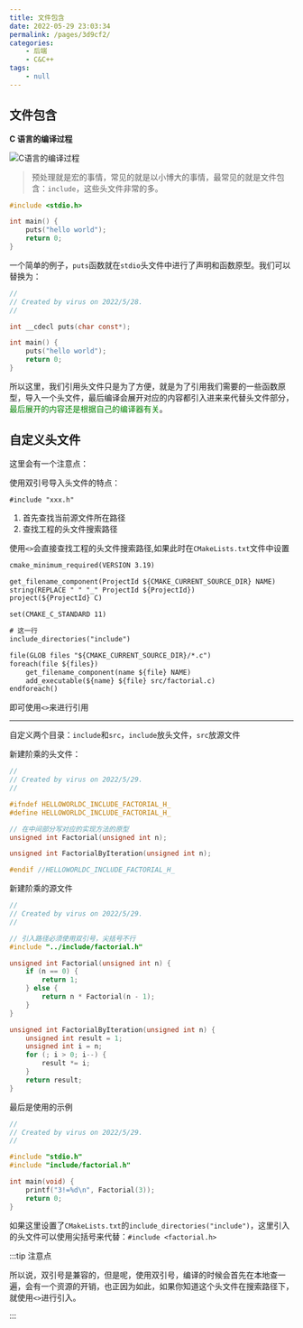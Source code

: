 ```yaml
---
title: 文件包含
date: 2022-05-29 23:03:34
permalink: /pages/3d9cf2/
categories:
    - 后端
    - C&C++
tags:
    - null
---
```


## 文件包含

**C 语言的编译过程**

![C语言的编译过程](https://xingqiu-tuchuang-1256524210.cos.ap-shanghai.myqcloud.com/4021/20220528155152.png)

> 预处理就是宏的事情，常见的就是以小博大的事情，最常见的就是文件包含：`include`，这些头文件非常的多。

```c
#include <stdio.h>

int main() {
    puts("hello world");
    return 0;
}
```

一个简单的例子，`puts`函数就在`stdio`头文件中进行了声明和函数原型。我们可以替换为：

```c
//
// Created by virus on 2022/5/28.
//

int __cdecl puts(char const*);

int main() {
    puts("hello world");
    return 0;
}

```

所以这里，我们引用头文件只是为了方便，就是为了引用我们需要的一些函数原型，导入一个头文件，最后编译会展开对应的内容都引入进来来代替头文件部分，<span style="color: green;">最后展开的内容还是根据自己的编译器有关</span>。

## 自定义头文件

这里会有一个注意点：

使用双引号导入头文件的特点：

`#include "xxx.h"`

1.  首先查找当前源文件所在路径
2.  查找工程的头文件搜索路径

使用`<>`会直接查找工程的头文件搜索路径,如果此时在`CMakeLists.txt`文件中设置

```txt
cmake_minimum_required(VERSION 3.19)

get_filename_component(ProjectId ${CMAKE_CURRENT_SOURCE_DIR} NAME)
string(REPLACE " " "_" ProjectId ${ProjectId})
project(${ProjectId} C)

set(CMAKE_C_STANDARD 11)

# 这一行
include_directories("include")

file(GLOB files "${CMAKE_CURRENT_SOURCE_DIR}/*.c")
foreach(file ${files})
    get_filename_component(name ${file} NAME)
    add_executable(${name} ${file} src/factorial.c)
endforeach()
```

即可使用`<>`来进行引用

---

自定义两个目录：`include`和`src`，`include`放头文件，`src`放源文件

新建阶乘的头文件：

```c
//
// Created by virus on 2022/5/29.
//

#ifndef HELLOWORLDC_INCLUDE_FACTORIAL_H_
#define HELLOWORLDC_INCLUDE_FACTORIAL_H_

// 在中间部分写对应的实现方法的原型
unsigned int Factorial(unsigned int n);

unsigned int FactorialByIteration(unsigned int n);

#endif //HELLOWORLDC_INCLUDE_FACTORIAL_H_

```

新建阶乘的源文件

```c
//
// Created by virus on 2022/5/29.
//

// 引入路径必须使用双引号，尖括号不行
#include "../include/factorial.h"

unsigned int Factorial(unsigned int n) {
    if (n == 0) {
        return 1;
    } else {
        return n * Factorial(n - 1);
    }
}

unsigned int FactorialByIteration(unsigned int n) {
    unsigned int result = 1;
    unsigned int i = n;
    for (; i > 0; i--) {
        result *= i;
    }
    return result;
}
```

最后是使用的示例

```c
//
// Created by virus on 2022/5/29.
//

#include "stdio.h"
#include "include/factorial.h"

int main(void) {
    printf("3!=%d\n", Factorial(3));
    return 0;
}
```

如果这里设置了`CMakeLists.txt`的`include_directories("include")`，这里引入的头文件可以使用尖括号来代替：`#include <factorial.h>`

:::tip 注意点

所以说，双引号是兼容的，但是呢，使用双引号，编译的时候会首先在本地查一遍，会有一个资源的开销，也正因为如此，如果你知道这个头文件在搜索路径下，就使用`<>`进行引入。

:::
